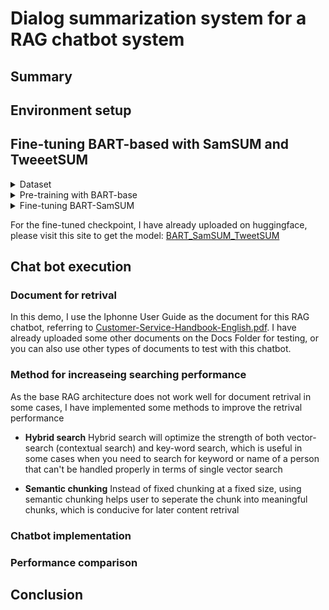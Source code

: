 # Dialog summarization system for a RAG chatbot system

## Summary
## Environment setup
## Fine-tuning BART-based with SamSUM and TweeetSUM
<details>
<summary> Dataset</summary>
In this project, I will conduct on a 2 public dataset called SamSUM(2019) and TweetSUM(2021), in which the 1st will be used for pre-trained and the last one is used for fine-tune purpose.
I have already uploaded 2 datasets to this repos. If you are interested in the original dataset, please see the link below each type of dataset.
 
- **SamSUM dataset**:
 SamSUM is a dataset with the format of messenger-like conversations with summaries, with style and register are diversified.
![Header](./Image/DatasetPreparation/samsum_dataset.png)
Dataset link: [Dataset/SamSUM](./Dataset/SamSUM) . For the orignal one, please visit this site [SamSUM](https://paperswithcode.com/dataset/samsum-corpus)
- **TweetSUM dataset**:
TweetSUM is a dataset focused on summarization of dialogs, which represents the rich domain of Twitter customer care conversations
![Header](./Image/DatasetPreparation/TweetSUM_dataset.png)
Dataset link: [Dataset/TweetSUM](./Dataset/TweetSUM)  . For the orignal one, please visit this site [TweetSUM](https://github.com/guyfe/Tweetsumm)

Both the dataset will be pre-processed by this script before being fine-tuned by BART-based:
![Header](./Image/DatasetPreparation/preprocessing_dataset.png) 
</details>

<details>
<summary> Pre-training with BART-base</summary>
 BART-based will first be pre-trained with SamSUM dataset in order to have a better understaanding in general chat format, by the following configuration:
 
![Header](./Image/Pre-trained_BART/SamSUM_trainedconfiguration.png) 

After the trainning here are some results in terms of ROUGE score for the pre-trained BART-based:

![Header](./Image/Pre-trained_BART/SamSUM_pretrained_batched.png) 

Final ROUGE score:

![Header](./Image/Pre-trained_BART/SamSUM_ROUGEScore.png) 

Details can be witnessed on wandb records:
![Header](./Image/Pre-trained_BART/SamSUM_train.png) 
![Header](./Image/Pre-trained_BART/SamSUM_eval.png) 

</details>

<details>
<summary> Fine-tuning BART-SamSUM</summary>
 After pre-trainning with BART-based, it will be fine-tuned with TweetSUM for customer-service summary understanding :
 
![Header](./Image/Fine-tuned_BART/TweetSUM_trainconfiguration.png) 

After the trainning here are some results in terms of ROUGE score for the fine-tuned BART-based:

![Header](./Image/Fine-tuned_BART/TweetSUM_Finetuned.png) 

Final ROUGE score:

![Header](./Image/Fine-tuned_BART/TweetSUM_ROUGEScore.png) 

Details can be witnessed on wandb records:
![Header](./Image/Fine-tuned_BART/TweetSUM_trained.png) 
![Header](./Image/Fine-tuned_BART/TweetSUM_eval.png) 
</details>

For the fine-tuned checkpoint, I have already uploaded on huggingface, please visit this site to get the model: [BART_SamSUM_TweetSUM](https://huggingface.co/husthunterpy01/BART-SamTweetSUM/tree/main) 

## Chat bot execution
### Document for retrival
In this demo, I use the Iphonne User Guide as the document for this RAG chatbot, referring to [Customer-Service-Handbook-English.pdf](./Docs). I have already uploaded some other documents on the Docs Folder for testing, or you can also use other types of documents to test with this chatbot.
### Method for increaseing searching performance
As the base RAG architecture does not work well for document retrival in some cases, I have implemented some methods to improve the retrival performance
- **Hybrid search**
  Hybrid search will optimize the strength of both vector-search (contextual search) and key-word search, which is useful in some cases when you need to search for keyword or name of a person that can't be handled properly in terms of single vector search
  
- **Semantic chunking**
  Instead of fixed chunking at a fixed size, using semantic chunking helps user to seperate the chunk into meaningful chunks, which is conducive for later content retrival 
### Chatbot implementation
### Performance comparison
## Conclusion
